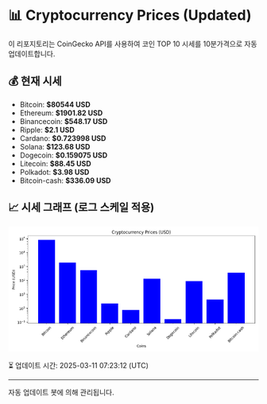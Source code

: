 
# 📊 Cryptocurrency Prices (Updated)

이 리포지토리는 CoinGecko API를 사용하여 코인 TOP 10 시세를 10분가격으로 자동 업데이트합니다.

## 💰 현재 시세
- Bitcoin: **$80544 USD**
- Ethereum: **$1901.82 USD**
- Binancecoin: **$548.17 USD**
- Ripple: **$2.1 USD**
- Cardano: **$0.723998 USD**
- Solana: **$123.68 USD**
- Dogecoin: **$0.159075 USD**
- Litecoin: **$88.45 USD**
- Polkadot: **$3.98 USD**
- Bitcoin-cash: **$336.09 USD**

## 📈 시세 그래프 (로그 스케일 적용)
![Crypto Prices](crypto_prices.png)

⏳ 업데이트 시간: 2025-03-11 07:23:12 (UTC)

---
자동 업데이트 봇에 의해 관리됩니다.
